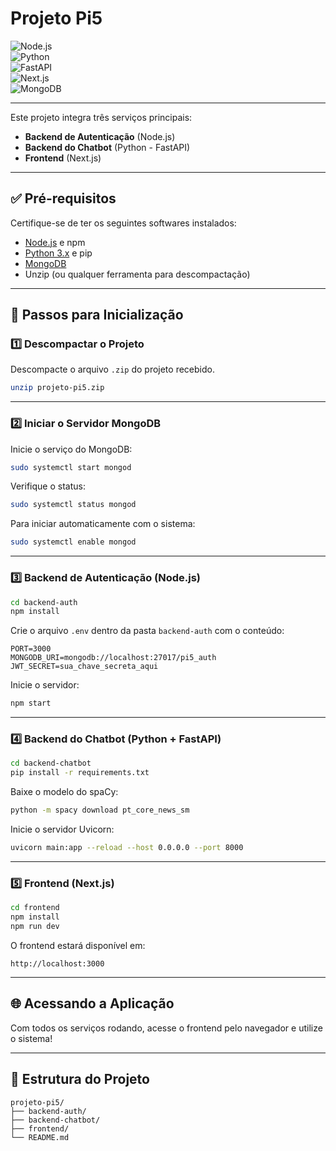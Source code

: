 # Projeto Pi5  

![Node.js](https://img.shields.io/badge/Node.js-18+-green.svg)  
![Python](https://img.shields.io/badge/Python-3.8+-blue.svg)  
![FastAPI](https://img.shields.io/badge/FastAPI-0.100+-brightgreen.svg)  
![Next.js](https://img.shields.io/badge/Next.js-14+-black.svg)  
![MongoDB](https://img.shields.io/badge/MongoDB-6.0+-lightgreen.svg)  

---  

Este projeto integra três serviços principais:
- **Backend de Autenticação** (Node.js)
- **Backend do Chatbot** (Python - FastAPI)
- **Frontend** (Next.js)

---

## ✅ Pré-requisitos

Certifique-se de ter os seguintes softwares instalados:
- [Node.js](https://nodejs.org/) e npm
- [Python 3.x](https://www.python.org/) e pip
- [MongoDB](https://www.mongodb.com/)
- Unzip (ou qualquer ferramenta para descompactação)

---

## 🚀 Passos para Inicialização

### 1️⃣ Descompactar o Projeto

Descompacte o arquivo `.zip` do projeto recebido.
```bash
unzip projeto-pi5.zip
```

---

### 2️⃣ Iniciar o Servidor MongoDB

Inicie o serviço do MongoDB:
```bash
sudo systemctl start mongod
```

Verifique o status:
```bash
sudo systemctl status mongod
```

Para iniciar automaticamente com o sistema:
```bash
sudo systemctl enable mongod
```

---

### 3️⃣ Backend de Autenticação (Node.js)

```bash
cd backend-auth
npm install
```

Crie o arquivo `.env` dentro da pasta `backend-auth` com o conteúdo:
```env
PORT=3000
MONGODB_URI=mongodb://localhost:27017/pi5_auth
JWT_SECRET=sua_chave_secreta_aqui
```

Inicie o servidor:
```bash
npm start
```

---

### 4️⃣ Backend do Chatbot (Python + FastAPI)

```bash
cd backend-chatbot
pip install -r requirements.txt
```

Baixe o modelo do spaCy:
```bash
python -m spacy download pt_core_news_sm
```

Inicie o servidor Uvicorn:
```bash
uvicorn main:app --reload --host 0.0.0.0 --port 8000
```

---

### 5️⃣ Frontend (Next.js)

```bash
cd frontend
npm install
npm run dev
```

O frontend estará disponível em:
```
http://localhost:3000
```

---

## 🌐 Acessando a Aplicação

Com todos os serviços rodando, acesse o frontend pelo navegador e utilize o sistema!

---

## 📂 Estrutura do Projeto

```
projeto-pi5/
├── backend-auth/
├── backend-chatbot/
├── frontend/
└── README.md
```
